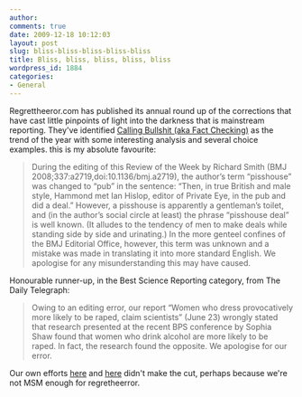 ```yaml
---
author:
comments: true
date: 2009-12-18 10:12:03
layout: post
slug: bliss-bliss-bliss-bliss-bliss
title: Bliss, bliss, bliss, bliss, bliss
wordpress_id: 1884
categories:
- General
---
```


Regrettheeror.com has published its annual round up of the corrections that have cast little pinpoints of light into the darkness that is mainstream reporting. They've identified [Calling Bullshit (aka Fact Checking)](http://www.regrettheerror.com/2009/12/16/crunks-2009-the-year-in-media-errors-and-corrections/) as the trend of the year with some interesting analysis and several choice examples. this is my absolute favourite:

> During the editing of this Review of the Week by Richard Smith (BMJ 2008;337:a2719,doi:10.1136/bmj.a2719), the author’s term “pisshouse” was changed to “pub” in the sentence: “Then, in true British and male style, Hammond met Ian Hislop, editor of Private Eye, in the pub and did a deal.” However, a pisshouse is apparently a gentleman’s toilet, and (in the author’s social circle at least) the phrase “pisshouse deal” is well known. (It alludes to the tendency of men to make deals while standing side by side and urinating.) In the more genteel confines of the BMJ Editorial Office, however, this term was unknown and a mistake was made in translating it into more standard English. We apologise for any misunderstanding this may have caused.

Honourable runner-up, in the Best Science Reporting category, from The Daily Telegraph:

> Owing to an editing error, our report “Women who dress provocatively more likely to be raped, claim scientists” (June 23) wrongly stated that research presented at the recent BPS conference by Sophia Shaw found that women who drink alcohol are more likely to be raped. In fact, the research found the opposite. We apologise for our error.


Our own efforts [here](http://agro.biodiver.se/2009/12/whats-wrong-with-this-picture/) and [here](http://agro.biodiver.se/2009/12/a-rich-new-vein-of-misunderstood-agricultural-biodiversity/) didn't make the cut, perhaps because we're not MSM enough for regretheerror.
